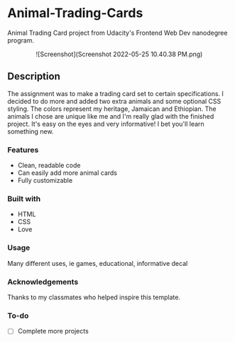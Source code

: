# Animal-Trading-Cards
Animal Trading Card project from Udacity's Frontend Web Dev nanodegree program.
<div align="center">
    ![Screenshot](Screenshot 2022-05-25 10.40.38 PM.png)
</div>

## Description 
The assignment was to make a trading card set to certain specifications. I decided to do more and added two extra animals and some optional CSS styling. The colors represent my heritage, Jamaican and Ethiopian. The animals I chose are unique like me and I'm really glad with the finished project. It's easy on the eyes and very informative! I bet you'll learn something new.

### Features

- Clean, readable code
- Can easily add more animal cards
- Fully customizable

### Built with

- HTML
- CSS
- Love

### Usage

Many different uses, ie games, educational, informative decal

### Acknowledgements

Thanks to my classmates who helped inspire this template.

### To-do

- [ ] Complete more projects
